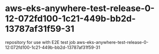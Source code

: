 # aws-eks-anywhere-test-release-0-12-072fd100-1c21-449b-bb2d-13787af31f59-31
repository for use with E2E test job aws-eks-anywhere-test-release-0-12:072fd100-1c21-449b-bb2d-13787af31f59-31
